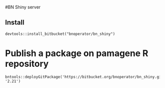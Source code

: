 #BN Shiny server

## Install

```
devtools::install_bitbucket("bnoperator/bn_shiny")
```

# Publish a package on pamagene R repository


```
bntools::deployGitPackage('https://bitbucket.org/bnoperator/bn_shiny.git', '2.21')
```